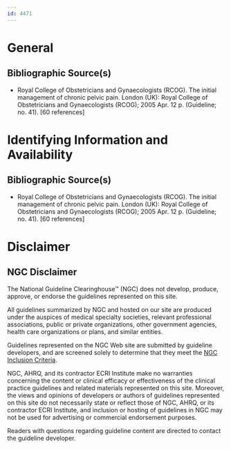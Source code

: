 ```yaml
---
id: 4471
---
```


# General

## Bibliographic Source(s)

- Royal College of Obstetricians and Gynaecologists (RCOG). The initial management of chronic pelvic pain. London (UK): Royal College of Obstetricians and Gynaecologists (RCOG); 2005 Apr. 12 p. (Guideline; no. 41). [60 references]

# Identifying Information and Availability

## Bibliographic Source(s)

- Royal College of Obstetricians and Gynaecologists (RCOG). The initial management of chronic pelvic pain. London (UK): Royal College of Obstetricians and Gynaecologists (RCOG); 2005 Apr. 12 p. (Guideline; no. 41). [60 references]

# Disclaimer

## NGC Disclaimer

The National Guideline Clearinghouse™ (NGC) does not develop, produce, approve, or endorse the guidelines represented on this site.

All guidelines summarized by NGC and hosted on our site are produced under the auspices of medical specialty societies, relevant professional associations, public or private organizations, other government agencies, health care organizations or plans, and similar entities.

Guidelines represented on the NGC Web site are submitted by guideline developers, and are screened solely to determine that they meet the [NGC Inclusion Criteria](/help-and-about/summaries/inclusion-criteria).

NGC, AHRQ, and its contractor ECRI Institute make no warranties concerning the content or clinical efficacy or effectiveness of the clinical practice guidelines and related materials represented on this site. Moreover, the views and opinions of developers or authors of guidelines represented on this site do not necessarily state or reflect those of NGC, AHRQ, or its contractor ECRI Institute, and inclusion or hosting of guidelines in NGC may not be used for advertising or commercial endorsement purposes.

Readers with questions regarding guideline content are directed to contact the guideline developer.


